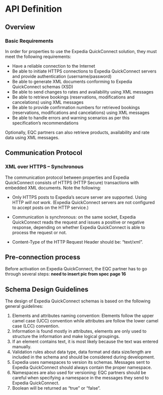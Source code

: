 # API Definition

## Overview
### Basic Requirements
In order for properties to use the Expedia QuickConnect solution, they must meet the following requirements:
- Have a reliable connection to the Internet
- Be able to initiate HTTPS connections to Expedia QuickConnect servers and provide authentication (username/password)
- Be able to generate XML documents conforming to Expedia QuickConnect schemas (XSD)
- Be able to send changes to rates and availability using XML messages
- Be able to retrieve bookings (reservations, modifications and cancelations) using XML messages
- Be able to provide confirmation numbers for retrieved bookings (reservations, modifications and cancelations) using XML messages
- Be able to handle errors and warning scenarios as per this specification’s recommendations

Optionally, EQC partners can also retrieve products, availability and rate data using XML messages.

## Communication Protocol

### XML over HTTPS – Synchronous

The communication protocol between properties and Expedia QuickConnect consists of HTTPS (HTTP Secure) transactions with embedded XML documents. Note the following:

-   Only HTTPS posts to Expedia’s secure server are supported. Using HTTP *will not work*. (Expedia QuickConnect servers are not configured to accept posts on the HTTP service.)

-   Communication is synchronous: on the same socket, Expedia QuickConnect reads the request and issues a positive or negative response, depending on whether Expedia QuickConnect is able to process the request or not.

-   Content-Type of the HTTP Request Header should be: “text/xml”.

## Pre-connection process
Before activation on Expedia QuickConnect, the EQC partner has to go through several steps:
**need to insert pic from spec page 16**

## Schema Design Guidelines
The design of Expedia QuickConnect schemas is based on the following general guidelines:
1.	Elements and attributes naming convention: Elements follow the upper camel case (UCC) convention while attributes are follow the lower camel case (LCC) convention.
2.	Information is found mostly in attributes, elements are only used to structure the information and make logical groupings.
3.	If an element contains text, it is most likely because the text was entered manually.
4.	Validation rules about data type, data format and data size/length are included in the schema and should be considered during development.
5.	Expedia uses namespaces to version its schemas. Messages sent to Expedia QuickConnect should always contain the proper namespace.
6.	Namespaces are also used for versioning: EQC partners should be careful when specifying a namespace in the messages they send to Expedia QuickConnect.
7.	Boolean will be returned as “true” or “false”. 



